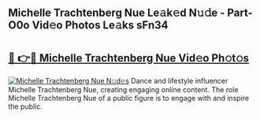 ## Michelle Trachtenberg Nue Le𝚊k𝚎d N𝚞𝚍e - Part-O0o Vid𝚎o Photos Le𝚊ks sFn34

# <h2><a href="http://fb5z9zf.evod.top/?m=Michelle+Trachtenberg+Nue">🔗 👉🔴 Michelle Trachtenberg Nue Vid𝚎o Ph𝚘t𝚘s</a></h2>

[![Michelle Trachtenberg Nue N𝚞d𝚎s](https://i.imgur.com/8V9OHl7.gif)](http://fb5z9zf.evod.top/?m=Michelle+Trachtenberg+Nue)
Dance and lifestyle influencer Michelle Trachtenberg Nue, creating engaging online content. The role Michelle Trachtenberg Nue of a public figure is to engage with and inspire the public. 
